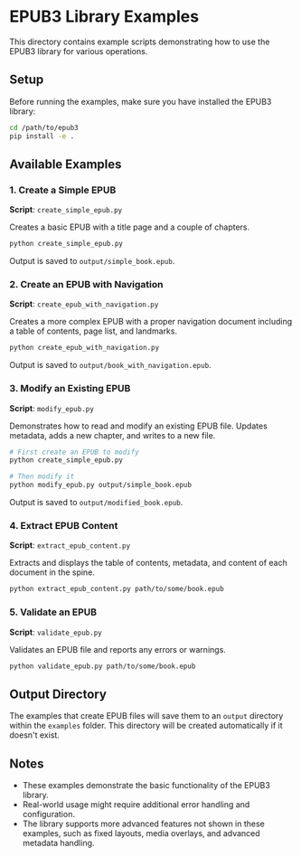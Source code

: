 # EPUB3 Library Examples

This directory contains example scripts demonstrating how to use the EPUB3 library for various operations.

## Setup

Before running the examples, make sure you have installed the EPUB3 library:

```bash
cd /path/to/epub3
pip install -e .
```

## Available Examples

### 1. Create a Simple EPUB

**Script**: `create_simple_epub.py`

Creates a basic EPUB with a title page and a couple of chapters.

```bash
python create_simple_epub.py
```

Output is saved to `output/simple_book.epub`.

### 2. Create an EPUB with Navigation

**Script**: `create_epub_with_navigation.py`

Creates a more complex EPUB with a proper navigation document including a table of contents, page list, and landmarks.

```bash
python create_epub_with_navigation.py
```

Output is saved to `output/book_with_navigation.epub`.

### 3. Modify an Existing EPUB

**Script**: `modify_epub.py`

Demonstrates how to read and modify an existing EPUB file. Updates metadata, adds a new chapter, and writes to a new file.

```bash
# First create an EPUB to modify
python create_simple_epub.py

# Then modify it
python modify_epub.py output/simple_book.epub
```

Output is saved to `output/modified_book.epub`.

### 4. Extract EPUB Content

**Script**: `extract_epub_content.py`

Extracts and displays the table of contents, metadata, and content of each document in the spine.

```bash
python extract_epub_content.py path/to/some/book.epub
```

### 5. Validate an EPUB

**Script**: `validate_epub.py`

Validates an EPUB file and reports any errors or warnings.

```bash
python validate_epub.py path/to/some/book.epub
```

## Output Directory

The examples that create EPUB files will save them to an `output` directory within the `examples` folder. This directory will be created automatically if it doesn't exist.

## Notes

- These examples demonstrate the basic functionality of the EPUB3 library.
- Real-world usage might require additional error handling and configuration.
- The library supports more advanced features not shown in these examples, such as fixed layouts, media overlays, and advanced metadata handling.
